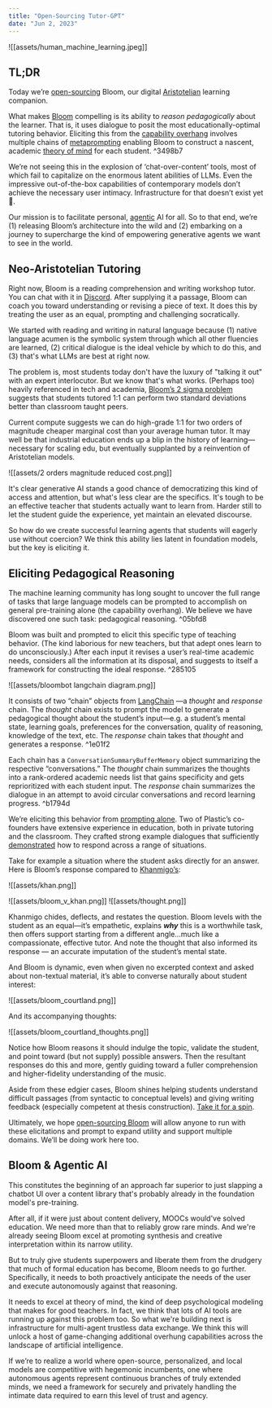 ```yaml
---
title: "Open-Sourcing Tutor-GPT"
date: "Jun 2, 2023"
---
```

![[assets/human_machine_learning.jpeg]]

## TL;DR

Today we’re [open-sourcing](https://github.com/plastic-labs/tutor-gpt) Bloom, our digital [Aristotelian](https://erikhoel.substack.com/p/why-we-stopped-making-einsteins) learning companion.

What makes [Bloom](https://bloombot.ai/) compelling is its ability to _reason pedagogically_ about the learner. That is, it uses dialogue to posit the most educationally-optimal tutoring behavior. Eliciting this from the [capability overhang](https://jack-clark.net/2023/03/21/import-ai-321-open-source-gpt3-giving-away-democracy-to-agi-companies-gpt-4-is-a-political-artifact/) involves multiple chains of [metaprompting](https://arxiv.org/pdf/2102.07350.pdf,) enabling Bloom to construct a nascent, academic [theory of mind](https://arxiv.org/pdf/2304.11490.pdf) for each student. ^3498b7

We’re not seeing this in the explosion of ‘chat-over-content’ tools, most of which fail to capitalize on the enormous latent abilities of LLMs. Even the impressive out-of-the-box capabilities of contemporary models don’t achieve the necessary user intimacy. Infrastructure for that doesn’t exist yet 👀.

Our mission is to facilitate personal, [agentic](https://arxiv.org/pdf/2304.03442.pdf) AI for all. So to that end, we’re (1) releasing Bloom’s architecture into the wild and (2) embarking on a journey to supercharge the kind of empowering generative agents we want to see in the world.

## Neo-Aristotelian Tutoring

Right now, Bloom is a reading comprehension and writing workshop tutor. You can chat with it in [Discord](https://discord.gg/bloombotai). After supplying it a passage, Bloom can coach you toward understanding or revising a piece of text. It does this by treating the user as an equal, prompting and challenging socratically.

We started with reading and writing in natural language because (1) native language acumen is the symbolic system through which all other fluencies are learned, (2) critical dialogue is the ideal vehicle by which to do this, and (3) that's what LLMs are best at right now.

The problem is, most students today don't have the luxury of "talking it out" with an expert interlocutor. But we know that's what works. (Perhaps too) heavily referenced in tech and academia, [Bloom’s 2 sigma problem](https://en.wikipedia.org/wiki/Bloom%27s_2_sigma_problem) suggests that students tutored 1:1 can perform two standard deviations better than classroom taught peers.

Current compute suggests we can do high-grade 1:1 for two orders of magnitude cheaper marginal cost than your average human tutor. It may well be that industrial education ends up a blip in the history of learning—necessary for scaling edu, but eventually supplanted by a reinvention of Aristotelian models.

![[assets/2 orders magnitude reduced cost.png]]

It's clear generative AI stands a good chance of democratizing this kind of access and attention, but what's less clear are the specifics. It's tough to be an effective teacher that students actually want to learn from. Harder still to let the student guide the experience, yet maintain an elevated discourse.

So how do we create successful learning agents that students will eagerly use without coercion? We think this ability lies latent in foundation models, but the key is eliciting it.

## Eliciting Pedagogical Reasoning

The machine learning community has long sought to uncover the full range of tasks that large language models can be prompted to accomplish on general pre-training alone (the capability overhang). We believe we have discovered one such task: pedagogical reasoning. ^05bfd8

Bloom was built and prompted to elicit this specific type of teaching behavior. (The kind laborious for new teachers, but that adept ones learn to do unconsciously.) After each input it revises a user’s real-time academic needs, considers all the information at its disposal, and suggests to itself a framework for constructing the ideal response. ^285105

![[assets/bloombot langchain diagram.png]]

It consists of two “chain” objects from [LangChain](https://python.langchain.com/en/latest/index.html) —a _thought_ and _response_ chain. The _thought_ chain exists to prompt the model to generate a pedagogical thought about the student’s input—e.g. a student’s mental state, learning goals, preferences for the conversation, quality of reasoning, knowledge of the text, etc. The *response* chain takes that _thought_ and generates a response. ^1e01f2

Each chain has a `ConversationSummaryBufferMemory` object summarizing the respective “conversations.” The _thought_ chain summarizes the thoughts into a rank-ordered academic needs list that gains specificity and gets reprioritized with each student input. The _response_ chain summarizes the dialogue in an attempt to avoid circular conversations and record learning progress. ^b1794d

We’re eliciting this behavior from [prompting alone](https://arxiv.org/pdf/2102.07350.pdf). Two of Plastic’s co-founders have extensive experience in education, both in private tutoring and the classroom. They crafted strong example dialogues that sufficiently [demonstrated](https://github.com/plastic-labs/tutor-gpt/tree/main/data) how to respond across a range of situations.

Take for example a situation where the student asks directly for an answer. Here is Bloom’s response compared to [Khanmigo’s](https://www.khanacademy.org/khan-labs):

![[assets/khan.png]]

![[assets/bloom_v_khan.png]]
![[assets/thought.png]]

Khanmigo chides, deflects, and restates the question. Bloom levels with the student as an equal—it’s empathetic, explains _**why**_ this is a worthwhile task, then offers support starting from a different angle…much like a compassionate, effective tutor. And note the thought that also informed its response — an accurate imputation of the student’s mental state.

And Bloom is dynamic, even when given no excerpted context and asked about non-textual material, it’s able to converse naturally about student interest:

![[assets/bloom_courtland.png]]

And its accompanying thoughts:

![[assets/bloom_courtland_thoughts.png]]

Notice how Bloom reasons it should indulge the topic, validate the student, and point toward (but not supply) possible answers. Then the resultant responses do this and more, gently guiding toward a fuller comprehension and higher-fidelity understanding of the music.

Aside from these edgier cases, Bloom shines helping students understand difficult passages (from syntactic to conceptual levels) and giving writing feedback (especially competent at thesis construction). [Take it for a spin](https://discord.gg/udtxycbh).

Ultimately, we hope [open-sourcing Bloom](https://github.com/plastic-labs/tutor-gpt#readme) will allow anyone to run with these elicitations and prompt to expand utility and support multiple domains. We’ll be doing work here too.

## Bloom & Agentic AI

This constitutes the beginning of an approach far superior to just slapping a chatbot UI over a content library that's probably already in the foundation model's pre-training.

After all, if it were just about content delivery, MOOCs would've solved education. We need more than that to reliably grow rare minds. And we're already seeing Bloom excel at promoting synthesis and creative interpretation within its narrow utility.

But to truly give students superpowers and liberate them from the drudgery that much of formal education has become, Bloom needs to go further. Specifically, it needs to both proactively anticipate the needs of the user and execute autonomously against that reasoning.

It needs to excel at theory of mind, the kind of deep psychological modeling that makes for good teachers. In fact, we think that lots of AI tools are running up against this problem too. So what we're building next is infrastructure for multi-agent trustless data exchange. We think this will unlock a host of game-changing additional overhung capabilities across the landscape of artificial intelligence.

If we’re to realize a world where open-source, personalized, and local models are competitive with hegemonic incumbents, one where autonomous agents represent continuous branches of truly extended minds, we need a framework for securely and privately handling the intimate data required to earn this level of trust and agency.
